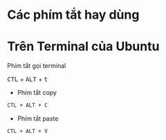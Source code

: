 Các phím tắt hay dùng
====================

# Trên Terminal của Ubuntu
Phím tắt gọi terminal

<kbd>CTL</kbd> + <kbd>ALT</kbd> + <kbd>t</kbd>

- Phím tắt copy
```sh
CTL + ALT + C
```
- Phím tắt paste
```sh
CTL + ALT + V
```
